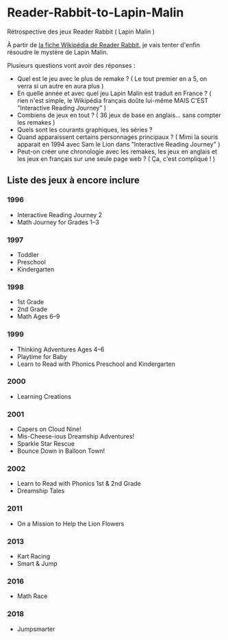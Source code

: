 # Reader-Rabbit-to-Lapin-Malin

Rétrospective des jeux Reader Rabbit ( Lapin Malin )

À partir de [la fiche Wikipédia de Reader Rabbit](https://en.wikipedia.org/wiki/Reader_Rabbit), je vais tenter d'enfin résoudre le mystère de Lapin Malin.

Plusieurs questions vont avoir des réponses :

- Quel est le jeu avec le plus de remake ? ( Le tout premier en a 5, on verra si un autre en aura plus )
- En quelle année et avec quel jeu Lapin Malin est traduit en France ? ( rien n'est simple, le Wikipédia français doûte lui-même MAIS C'EST "Interactive Reading Journey" )
- Combiens de jeux en tout ? ( 36 jeux de base en anglais... sans compter les remakes )
- Quels sont les courants graphiques, les séries ?
- Quand apparaissent certains personnages principaux ? ( Mimi la souris apparait en 1994 avec Sam le Lion dans "Interactive Reading Journey" )
- Peut-on créer une chronologie avec les remakes, les jeux en anglais et les jeux en français sur une seule page web ? ( Ça, c'est compliqué ! )

## Liste des jeux à encore inclure

### 1996

- Interactive Reading Journey 2
- Math Journey for Grades 1–3

### 1997

- Toddler
- Preschool
- Kindergarten

### 1998

- 1st Grade
- 2nd Grade
- Math Ages 6–9

### 1999

- Thinking Adventures Ages 4–6
- Playtime for Baby
- Learn to Read with Phonics Preschool and Kindergarten

### 2000

- Learning Creations

### 2001

- Capers on Cloud Nine!
- Mis-Cheese-ious Dreamship Adventures!
- Sparkle Star Rescue
- Bounce Down in Balloon Town!

### 2002

- Learn to Read with Phonics 1st & 2nd Grade
- Dreamship Tales

### 2011

- On a Mission to Help the Lion Flowers

### 2013

- Kart Racing
- Smart & Jump

### 2016

- Math Race

### 2018

- Jumpsmarter
